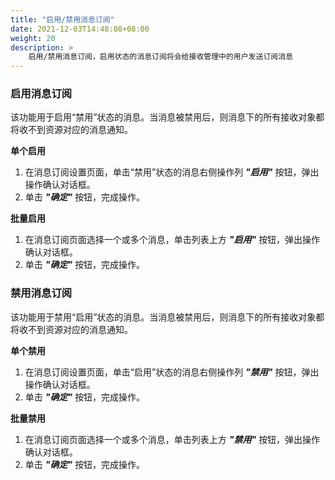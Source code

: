 ```yaml
---
title: "启用/禁用消息订阅"
date: 2021-12-03T14:48:08+08:00
weight: 20
description: >
    启用/禁用消息订阅，启用状态的消息订阅将会给接收管理中的用户发送订阅消息
---
```


### 启用消息订阅

该功能用于启用“禁用”状态的消息。当消息被禁用后，则消息下的所有接收对象都将收不到资源对应的消息通知。

**单个启用**

1. 在消息订阅设置页面，单击“禁用”状态的消息右侧操作列 **_"启用"_** 按钮，弹出操作确认对话框。
2. 单击 **_"确定"_** 按钮，完成操作。

**批量启用**

1. 在消息订阅页面选择一个或多个消息，单击列表上方 **_"启用"_** 按钮，弹出操作确认对话框。
2. 单击 **_"确定"_** 按钮，完成操作。

### 禁用消息订阅

该功能用于禁用“启用”状态的消息。当消息被禁用后，则消息下的所有接收对象都将收不到资源对应的消息通知。

**单个禁用**

1. 在消息订阅设置页面，单击“启用”状态的消息右侧操作列 **_"禁用"_** 按钮，弹出操作确认对话框。
2. 单击 **_"确定"_** 按钮，完成操作。

**批量禁用**

1. 在消息订阅页面选择一个或多个消息，单击列表上方 **_"禁用"_** 按钮，弹出操作确认对话框。
2. 单击 **_"确定"_** 按钮，完成操作。